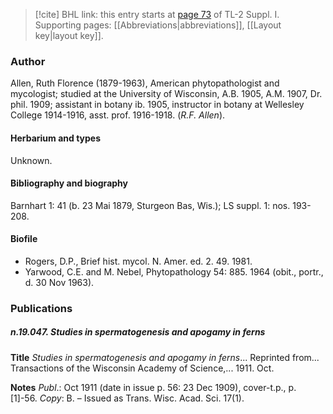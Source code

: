 > [!cite] BHL link: this entry starts at [page 73](https://www.biodiversitylibrary.org/item/103858#page/85/mode/1up) of TL-2 Suppl. I.
> Supporting pages: [[Abbreviations|abbreviations]], [[Layout key|layout key]].

### Author

Allen, Ruth Florence (1879-1963), American phytopathologist and mycologist; studied at the University of Wisconsin, A.B. 1905, A.M. 1907, Dr. phil. 1909; assistant in botany ib. 1905, instructor in botany at Wellesley College 1914-1916, asst. prof. 1916-1918. (*R.F. Allen*).

#### Herbarium and types

Unknown.

#### Bibliography and biography

Barnhart 1: 41 (b. 23 Mai 1879, Sturgeon Bas, Wis.); LS suppl. 1: nos. 193-208.

#### Biofile

- Rogers, D.P., Brief hist. mycol. N. Amer. ed. 2. 49. 1981.
- Yarwood, C.E. and M. Nebel, Phytopathology 54: 885. 1964 (obit., portr., d. 30 Nov 1963).

### Publications

##### n.19.047. Studies in spermatogenesis and apogamy in ferns

**Title**
*Studies in spermatogenesis and apogamy in ferns*... Reprinted from... Transactions of the Wisconsin Academy of Science,... 1911. Oct.

**Notes**
*Publ*.: Oct 1911 (date in issue p. 56: 23 Dec 1909), cover-t.p., p. \[1\]-56. *Copy*: B. – Issued as Trans. Wisc. Acad. Sci. 17(1).

